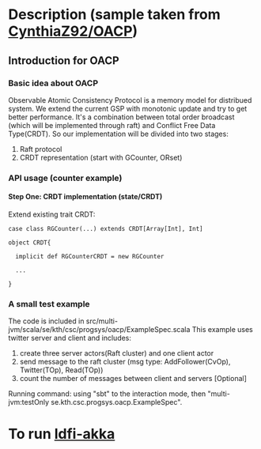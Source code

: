 
# Description (sample taken from [CynthiaZ92/OACP](https://github.com/CynthiaZ92/OACP))

## Introduction for OACP
### Basic idea about OACP
Observable Atomic Consistency Protocol is a memory model for distribued system. We extend the current GSP with monotonic update and try to get better performance.
It's a combination between total order broadcast (which will be implemented through raft) and Conflict Free Data Type(CRDT). So our implementation will be divided into two stages:
1. Raft protocol
2. CRDT representation (start with GCounter, ORset)
### API usage (counter example)
#### Step One: CRDT implementation (state/CRDT)
Extend existing trait CRDT:
````
case class RGCounter(...) extends CRDT[Array[Int], Int]

object CRDT{

  implicit def RGCounterCRDT = new RGCounter
  
  ...

}
````
### A small test example
The code is included in src/multi-jvm/scala/se/kth/csc/progsys/oacp/ExampleSpec.scala
This example uses twitter server and client and includes:
1. create three server actors(Raft cluster) and one client actor
2. send message to the raft cluster (msg type: AddFollower(CvOp), Twitter(TOp), Read(TOp))
3. count the number of messages between client and servers [Optional]
 
Running command: using "sbt" to the interaction mode, then "multi-jvm:testOnly se.kth.csc.progsys.oacp.ExampleSpec".

# To run [ldfi-akka](https://github.com/KTH/ldfi-akka)

